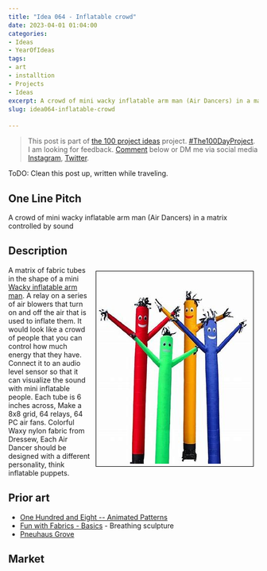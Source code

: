 ```yaml
---
title: "Idea 064 - Inflatable crowd"
date: 2023-04-01 01:04:00
categories:
- Ideas
- YearOfIdeas
tags:
- art
- installtion
- Projects
- Ideas
excerpt: A crowd of mini wacky inflatable arm man (Air Dancers) in a matrix controlled by sound
slug: idea064-inflatable-crowd

---
```


> This post is part of [the 100 project ideas](/projects/2023-100-ideas/) project. [#The100DayProject](https://www.the100dayproject.org/). I am looking for feedback. <a href='#utterances-comments'>Comment</a> below or DM me via social media <a href="https://instagram.com/funvill" rel="nofollow noopener noreferrer"><i class="fab fa-fw fa-instagram" aria-hidden="true"></i><span class="label">Instagram</span></a>, <a href="https://twitter.com/funvill" rel="nofollow noopener noreferrer"><i class="fab fa-fw fa-twitter" aria-hidden="true"></i><span class="label">Twitter</span></a>.

ToDO: Clean this post up, written while traveling.

## One Line Pitch

A crowd of mini wacky inflatable arm man (Air Dancers) in a matrix controlled by sound

## Description

<img src='\public\uploads\2023\air-dancers.png' alt='air-dancers.png' style="float: right; margin: 10px; max-width: 400px; border: 1px solid black; padding: 5px" >A matrix of fabric tubes in the shape of a mini [Wacky inflatable arm man](https://en.wikipedia.org/wiki/Tube_man). A relay on a series of air blowers that turn on and off the air that is used to inflate them. It would look like a crowd of people that you can control how much energy that they have. Connect it to an audio level sensor so that it can visualize the sound with mini inflatable people. Each tube is 6 inches across, Make a 8x8 grid, 64 relays, 64 PC air fans. Colorful Waxy nylon fabric from Dressew, Each Air Dancer should be designed with a different personality, think inflatable puppets.

## Prior art

- [One Hundred and Eight -- Animated Patterns](https://www.youtube.com/watch?v=1bRC8CZjMPA)
- [Fun with Fabrics - Basics](https://www.instagram.com/reel/CqQftLxDLuY/) - Breathing sculpture
- [Pneuhaus Grove](https://www.thisiscolossal.com/2023/03/pneuhaus-grove/)

## Market
